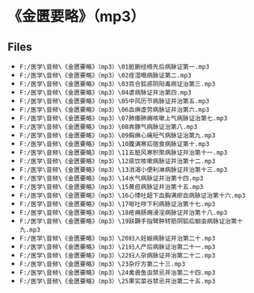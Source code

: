 # 《金匮要略》（mp3）

## Files

- `F:/医学\音频\《金匮要略》（mp3）\01脏腑经络先后病脉证第一.mp3`
- `F:/医学\音频\《金匮要略》（mp3）\02痉湿暍病脉证第二.mp3`
- `F:/医学\音频\《金匮要略》（mp3）\03百合狐惑阴阳毒病证治第三.mp3`
- `F:/医学\音频\《金匮要略》（mp3）\04虐病脉证并治第四.mp3`
- `F:/医学\音频\《金匮要略》（mp3）\05中风历节病脉证并治第五.mp3`
- `F:/医学\音频\《金匮要略》（mp3）\06血痹虚劳病脉证并治第六.mp3`
- `F:/医学\音频\《金匮要略》（mp3）\07肺痿肺痈咳嗽上气病脉证治第七.mp3`
- `F:/医学\音频\《金匮要略》（mp3）\08奔豚气病脉证治第八.mp3`
- `F:/医学\音频\《金匮要略》（mp3）\09胸痹心痛短气病脉证治第九.mp3`
- `F:/医学\音频\《金匮要略》（mp3）\10腹满寒疝宿食病脉证第十.mp3`
- `F:/医学\音频\《金匮要略》（mp3）\11五脏风寒积聚病脉证并治第十一.mp3`
- `F:/医学\音频\《金匮要略》（mp3）\12痰饮咳嗽病脉证并治第十二.mp3`
- `F:/医学\音频\《金匮要略》（mp3）\13消渴小便利淋病脉证并治第十三.mp3`
- `F:/医学\音频\《金匮要略》（mp3）\14水气病脉证并治第十四.mp3`
- `F:/医学\音频\《金匮要略》（mp3）\15黄疸病脉证并治第十五.mp3`
- `F:/医学\音频\《金匮要略》（mp3）\16心悸吐衄下血胸满瘀血病脉证治第十六.mp3`
- `F:/医学\音频\《金匮要略》（mp3）\17呕吐哕下利病脉证治第十七.mp3`
- `F:/医学\音频\《金匮要略》（mp3）\18疮痈肠痈浸淫病脉证并治第十八.mp3`
- `F:/医学\音频\《金匮要略》（mp3）\19趺蹶手指臂肿转筋阴狐疝蛔虫病脉证治第十九.mp3`
- `F:/医学\音频\《金匮要略》（mp3）\20妇人妊娠病脉证并治第二十.mp3`
- `F:/医学\音频\《金匮要略》（mp3）\21妇人产后病脉证治第二十一.mp3`
- `F:/医学\音频\《金匮要略》（mp3）\22妇人杂病脉证并治第二十二.mp3`
- `F:/医学\音频\《金匮要略》（mp3）\23杂疗方第二十三.mp3`
- `F:/医学\音频\《金匮要略》（mp3）\24禽兽鱼虫禁忌并治第二十四.mp3`
- `F:/医学\音频\《金匮要略》（mp3）\25果实菜谷禁忌并治第二十五.mp3`

